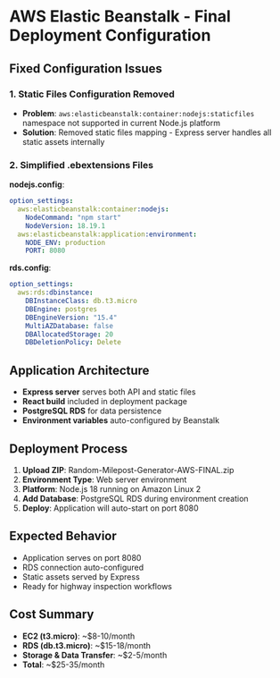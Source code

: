 # AWS Elastic Beanstalk - Final Deployment Configuration

## Fixed Configuration Issues

### 1. Static Files Configuration Removed
- **Problem**: `aws:elasticbeanstalk:container:nodejs:staticfiles` namespace not supported in current Node.js platform
- **Solution**: Removed static files mapping - Express server handles all static assets internally

### 2. Simplified .ebextensions Files

**nodejs.config**:
```yaml
option_settings:
  aws:elasticbeanstalk:container:nodejs:
    NodeCommand: "npm start"
    NodeVersion: 18.19.1
  aws:elasticbeanstalk:application:environment:
    NODE_ENV: production
    PORT: 8080
```

**rds.config**:
```yaml
option_settings:
  aws:rds:dbinstance:
    DBInstanceClass: db.t3.micro
    DBEngine: postgres
    DBEngineVersion: "15.4"
    MultiAZDatabase: false
    DBAllocatedStorage: 20
    DBDeletionPolicy: Delete
```

## Application Architecture

- **Express server** serves both API and static files
- **React build** included in deployment package
- **PostgreSQL RDS** for data persistence
- **Environment variables** auto-configured by Beanstalk

## Deployment Process

1. **Upload ZIP**: Random-Milepost-Generator-AWS-FINAL.zip
2. **Environment Type**: Web server environment
3. **Platform**: Node.js 18 running on Amazon Linux 2
4. **Add Database**: PostgreSQL RDS during environment creation
5. **Deploy**: Application will auto-start on port 8080

## Expected Behavior

- Application serves on port 8080
- RDS connection auto-configured
- Static assets served by Express
- Ready for highway inspection workflows

## Cost Summary
- **EC2 (t3.micro)**: ~$8-10/month
- **RDS (db.t3.micro)**: ~$15-18/month  
- **Storage & Data Transfer**: ~$2-5/month
- **Total**: ~$25-35/month